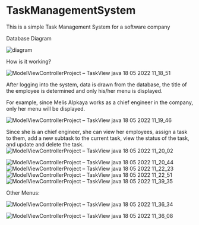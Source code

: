 # TaskManagementSystem

This is a simple Task Management System for a software company

Database Diagram

![diagram](https://user-images.githubusercontent.com/74821649/168993707-94a3852d-d198-4b9d-b15f-5439708f20df.png)

How is it working?

![ModelViewControllerProject – TaskView java 18 05 2022 11_18_51](https://user-images.githubusercontent.com/74821649/168994478-a1fe26f1-58b6-46e0-b3e2-6a7f0aed04a4.png)


After logging into the system, data is drawn from the database, the title of the employee is determined and only his/her menu is displayed.

For example, since Melis Alpkaya works as a chief engineer in the company, only her menu will be displayed.

![ModelViewControllerProject – TaskView java 18 05 2022 11_19_46](https://user-images.githubusercontent.com/74821649/168994539-4dd6c497-7c34-4bfb-b4d1-939cb5d3ce4d.png)

Since she is an chief engineer, she can view her employees, assign a task to them, add a new subtask to the current task, view the status of the task, and update and delete the task.
![ModelViewControllerProject – TaskView java 18 05 2022 11_20_02](https://user-images.githubusercontent.com/74821649/168995160-c0ec359a-ce0f-432d-8910-340fee4f2faf.png)

![ModelViewControllerProject – TaskView java 18 05 2022 11_20_44](https://user-images.githubusercontent.com/74821649/168995244-bf2a7c8f-3e9c-4434-8308-42f15b46943d.png)
![ModelViewControllerProject – TaskView java 18 05 2022 11_22_23](https://user-images.githubusercontent.com/74821649/168995256-282705b1-1edf-4873-a646-a96e2d786dcf.png)
![ModelViewControllerProject – TaskView java 18 05 2022 11_22_51](https://user-images.githubusercontent.com/74821649/168995374-9bd93f06-0fdd-4b3f-86b2-48f2f881c8b3.png)
![ModelViewControllerProject – TaskView java 18 05 2022 11_39_35](https://user-images.githubusercontent.com/74821649/168996467-0950b5d3-79e4-4f1e-8218-e5f48a0e764c.png)

Other Menus:

![ModelViewControllerProject – TaskView java 18 05 2022 11_36_34](https://user-images.githubusercontent.com/74821649/168996974-ebc55719-69f3-461f-9289-a85ccc854ddc.png)

![ModelViewControllerProject – TaskView java 18 05 2022 11_36_08](https://user-images.githubusercontent.com/74821649/168997001-07a927de-f145-4d7d-a91f-bb7c2791e1f0.png)

